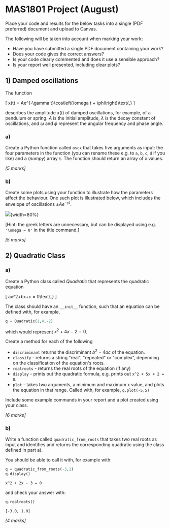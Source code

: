 
# MAS1801 Project (August)

Place your code and results for the below tasks into a single (PDF preferred) document and upload to Canvas. 

The following will be taken into account when marking your work:

* Have you have submitted a single PDF document containing your work?
* Does your code gives the correct answers?
* Is your code clearly commented and does it use a sensible approach?
* Is your report well presented, including clear plots?

## 1) Damped oscillations   

The function

\[ x(t) = Ae^{-\gamma t}\cos\left(\omega t + \phi\right)\text{,} \]

describes the amplitude $x(t)$ of damped oscillations, for example, of a pendulum or spring. $A$ is the initial amplitude, $\lambda$ is the decay constant of oscillations, and $\omega$ and $\phi$ represent the angular frequency and phase angle.

### a) 

Create a Python function called `oscx` that takes five arguments as input: the four parameters in the function (you can rename these e.g. to `a`, `b`, `c`, `d` if you like) and a (*numpy*) array `t`. The function should return an array of $x$ values. 

*[5 marks]*

### b) 

Create some plots using your function to illustrate how the parameters affect the behaviour. One such plot is illustrated below, which includes the envelope of oscillations $\pm Ae^{-\gamma t}$. 

![](/static/images/resit.png){width=80%}

[Hint: the greek letters are unnecessary, but can be displayed using e.g. `'\omega = 0'` in the title command.]


*[5 marks]*



## 2) Quadratic Class

### a) 


Create a Python class called *Quadratic* that represents the quadratic equation

\[ ax^2+bx+c = 0\text{.} \]

The class should have an `__init__` function, such that an equation can be defined with, for example,

```python
q = Quadratic(1,4,-2)
```

which would represent $x^2+4x-2=0$.


Create a method for each of the following

* `discriminant` returns the discriminant $b^2-4ac$ of the equation.
* `classify` - returns a string "real", "repeated" or "complex", depending on the classification of the equation's roots.
* `realroots` - returns the real roots of the equation (if any)
* `display` - prints out the quadratic formula, e.g. prints out `x^2 + 5x + 2 = 0`.
* `plot` - takes two arguments, a minimum and maximum x value, and plots the equation in that range. Called with, for example, `q.plot(-5,5)`

Include some example commands in your report and a plot created using your class.

*[6 marks]*



### b)

Write a function called `quadratic_from_roots` that takes two real roots as input and identifies and returns the corresponding quadratic using the class defined in part a).

You should be able to call it with, for example with:

```python
q = quadratic_from_roots(-3,1)
q.display()
```
```output
x^2 + 2x - 3 = 0
```

and check your answer with:

```python
q.realroots()
```
```output
[-3.0, 1.0]
```






*[4 marks]*

